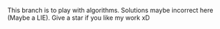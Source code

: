 This branch is to play with algorithms. Solutions maybe incorrect here (Maybe a LIE). Give a star if you like my work xD

